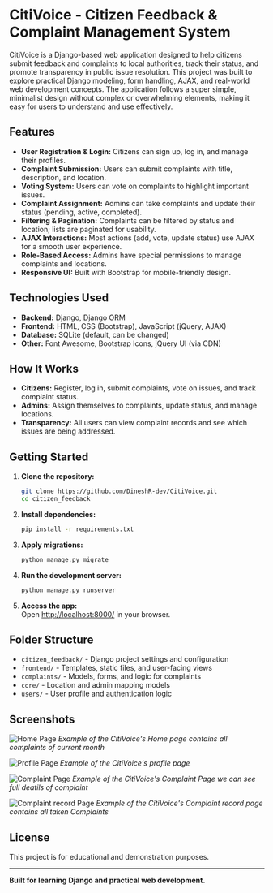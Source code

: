 # CitiVoice - Citizen Feedback & Complaint Management System

CitiVoice is a Django-based web application designed to help citizens submit feedback and complaints to local authorities, track their status, and promote transparency in public issue resolution. This project was built to explore practical Django modeling, form handling, AJAX, and real-world web development concepts. The application follows a super simple, minimalist design without complex or overwhelming elements, making it easy for users to understand and use effectively.

## Features

- **User Registration & Login:** Citizens can sign up, log in, and manage their profiles.
- **Complaint Submission:** Users can submit complaints with title, description, and location.
- **Voting System:** Users can vote on complaints to highlight important issues.
- **Complaint Assignment:** Admins can take complaints and update their status (pending, active, completed).
- **Filtering & Pagination:** Complaints can be filtered by status and location; lists are paginated for usability.
- **AJAX Interactions:** Most actions (add, vote, update status) use AJAX for a smooth user experience.
- **Role-Based Access:** Admins have special permissions to manage complaints and locations.
- **Responsive UI:** Built with Bootstrap for mobile-friendly design.

## Technologies Used

- **Backend:** Django, Django ORM
- **Frontend:** HTML, CSS (Bootstrap), JavaScript (jQuery, AJAX)
- **Database:** SQLite (default, can be changed)
- **Other:** Font Awesome, Bootstrap Icons, jQuery UI (via CDN)

## How It Works

- **Citizens:** Register, log in, submit complaints, vote on issues, and track complaint status.
- **Admins:** Assign themselves to complaints, update status, and manage locations.
- **Transparency:** All users can view complaint records and see which issues are being addressed.

## Getting Started

1. **Clone the repository:**
   ```bash
   git clone https://github.com/DineshR-dev/CitiVoice.git
   cd citizen_feedback
   ```

2. **Install dependencies:**
   ```bash
   pip install -r requirements.txt
   ```

3. **Apply migrations:**
   ```bash
   python manage.py migrate
   ```

4. **Run the development server:**
   ```bash
   python manage.py runserver
   ```

5. **Access the app:**  
   Open [http://localhost:8000/](http://localhost:8000/) in your browser.

## Folder Structure

- `citizen_feedback/` - Django project settings and configuration
- `frontend/` - Templates, static files, and user-facing views
- `complaints/` - Models, forms, and logic for complaints
- `core/` - Location and admin mapping models
- `users/` - User profile and authentication logic

## Screenshots

![Home Page](https://github.com/user-attachments/assets/4e9ce2a8-fb02-4187-9d5c-1f18f05652b0)
*Example of the CitiVoice's Home page contains all complaints of current month* 

![Profile Page](https://github.com/user-attachments/assets/8057b903-d61f-4f13-8c64-e6226aab88cc)
*Example of the CitiVoice's profile page*

![Complaint Page](https://github.com/user-attachments/assets/69c6704d-f83f-4353-a2f5-4d247e7ce6ff)
*Example of the CitiVoice's Complaint Page we can see full deatils of complaint*

![Complaint record Page](https://github.com/user-attachments/assets/ac0d9a93-0e22-477d-b253-2a03537fc951)
*Example of the CitiVoice's Complaint record page contains all taken Complaints*

## License

This project is for educational and demonstration purposes.

---

**Built for learning Django and practical web development.**
